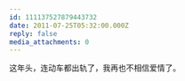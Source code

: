 ```yaml
---
id: 111137527879443732
date: 2011-07-25T05:32:00.000Z
reply: false
media_attachments: 0
---
```


这年头，连动车都出轨了，我再也不相信爱情了。 ​​​​

